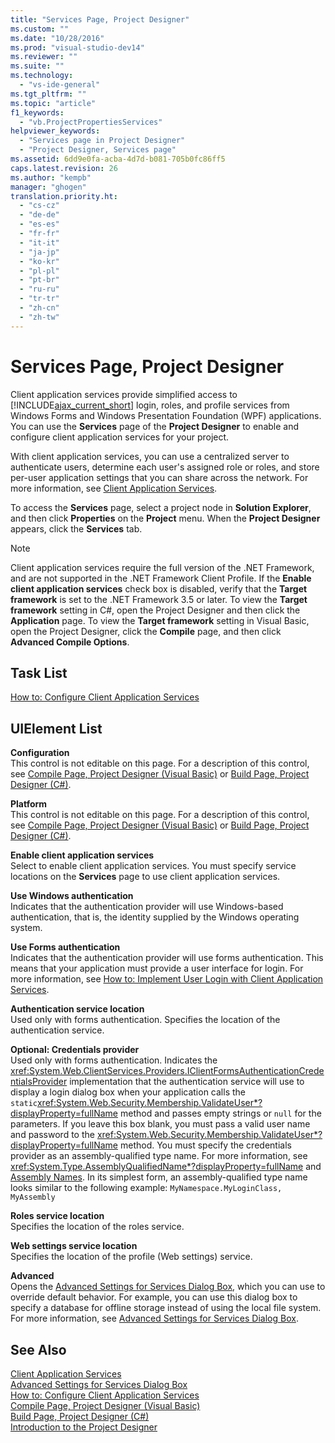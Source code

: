 ```yaml
---
title: "Services Page, Project Designer"
ms.custom: ""
ms.date: "10/28/2016"
ms.prod: "visual-studio-dev14"
ms.reviewer: ""
ms.suite: ""
ms.technology: 
  - "vs-ide-general"
ms.tgt_pltfrm: ""
ms.topic: "article"
f1_keywords: 
  - "vb.ProjectPropertiesServices"
helpviewer_keywords: 
  - "Services page in Project Designer"
  - "Project Designer, Services page"
ms.assetid: 6dd9e0fa-acba-4d7d-b081-705b0fc86ff5
caps.latest.revision: 26
ms.author: "kempb"
manager: "ghogen"
translation.priority.ht: 
  - "cs-cz"
  - "de-de"
  - "es-es"
  - "fr-fr"
  - "it-it"
  - "ja-jp"
  - "ko-kr"
  - "pl-pl"
  - "pt-br"
  - "ru-ru"
  - "tr-tr"
  - "zh-cn"
  - "zh-tw"
---
```

# Services Page, Project Designer
Client application services provide simplified access to [!INCLUDE[ajax_current_short](../../ide/reference/includes/ajax_current_short_md.md)] login, roles, and profile services from Windows Forms and Windows Presentation Foundation (WPF) applications. You can use the **Services** page of the **Project Designer** to enable and configure client application services for your project.  
  
 With client application services, you can use a centralized server to authenticate users, determine each user's assigned role or roles, and store per-user application settings that you can share across the network. For more information, see [Client Application Services](../Topic/Client%20Application%20Services.md).  
  
 To access the **Services** page, select a project node in **Solution Explorer**, and then click **Properties** on the **Project** menu. When the **Project Designer** appears, click the **Services** tab.  
  
> [!NOTE]
>  Client application services require the full version of the .NET Framework, and are not supported in the .NET Framework Client Profile. If the **Enable client application services** check box is disabled, verify that the **Target framework** is set to the .NET Framework 3.5 or later. To view the **Target framework** setting in C#, open the Project Designer and then click the **Application** page. To view the **Target framework** setting in Visual Basic, open the Project Designer, click the **Compile** page, and then click **Advanced Compile Options**.  
  
## Task List  
 [How to: Configure Client Application Services](../Topic/How%20to:%20Configure%20Client%20Application%20Services.md)  
  
## UIElement List  
 **Configuration**  
 This control is not editable on this page. For a description of this control, see [Compile Page, Project Designer (Visual Basic)](../../ide/reference/compile-page-project-designer-visual-basic.md) or [Build Page, Project Designer (C#)](../../ide/reference/build-page-project-designer-csharp.md).  
  
 **Platform**  
 This control is not editable on this page. For a description of this control, see [Compile Page, Project Designer (Visual Basic)](../../ide/reference/compile-page-project-designer-visual-basic.md) or [Build Page, Project Designer (C#)](../../ide/reference/build-page-project-designer-csharp.md).  
  
 **Enable client application services**  
 Select to enable client application services. You must specify service locations on the **Services** page to use client application services.  
  
 **Use Windows authentication**  
 Indicates that the authentication provider will use Windows-based authentication, that is, the identity supplied by the Windows operating system.  
  
 **Use Forms authentication**  
 Indicates that the authentication provider will use forms authentication. This means that your application must provide a user interface for login. For more information, see [How to: Implement User Login with Client Application Services](../Topic/How%20to:%20Implement%20User%20Login%20with%20Client%20Application%20Services.md).  
  
 **Authentication service location**  
 Used only with forms authentication. Specifies the location of the authentication service.  
  
 **Optional: Credentials provider**  
 Used only with forms authentication. Indicates the <xref:System.Web.ClientServices.Providers.IClientFormsAuthenticationCredentialsProvider> implementation that the authentication service will use to display a login dialog box when your application calls the `static`<xref:System.Web.Security.Membership.ValidateUser*?displayProperty=fullName> method and passes empty strings or `null` for the parameters. If you leave this box blank, you must pass a valid user name and password to the <xref:System.Web.Security.Membership.ValidateUser*?displayProperty=fullName> method. You must specify the credentials provider as an assembly-qualified type name. For more information, see <xref:System.Type.AssemblyQualifiedName*?displayProperty=fullName> and [Assembly Names](../Topic/Assembly%20Names.md). In its simplest form, an assembly-qualified type name looks similar to the following example: `MyNamespace.MyLoginClass, MyAssembly`  
  
 **Roles service location**  
 Specifies the location of the roles service.  
  
 **Web settings service location**  
 Specifies the location of the profile (Web settings) service.  
  
 **Advanced**  
 Opens the [Advanced Settings for Services Dialog Box](../../ide/reference/advanced-settings-for-services-dialog-box.md), which you can use to override default behavior. For example, you can use this dialog box to specify a database for offline storage instead of using the local file system. For more information, see [Advanced Settings for Services Dialog Box](../../ide/reference/advanced-settings-for-services-dialog-box.md).  
  
## See Also  
 [Client Application Services](../Topic/Client%20Application%20Services.md)   
 [Advanced Settings for Services Dialog Box](../../ide/reference/advanced-settings-for-services-dialog-box.md)   
 [How to: Configure Client Application Services](../Topic/How%20to:%20Configure%20Client%20Application%20Services.md)   
 [Compile Page, Project Designer (Visual Basic)](../../ide/reference/compile-page-project-designer-visual-basic.md)   
 [Build Page, Project Designer (C#)](../../ide/reference/build-page-project-designer-csharp.md)   
 [Introduction to the Project Designer](http://msdn.microsoft.com/en-us/898dd854-c98d-430c-ba1b-a913ce3c73d7)